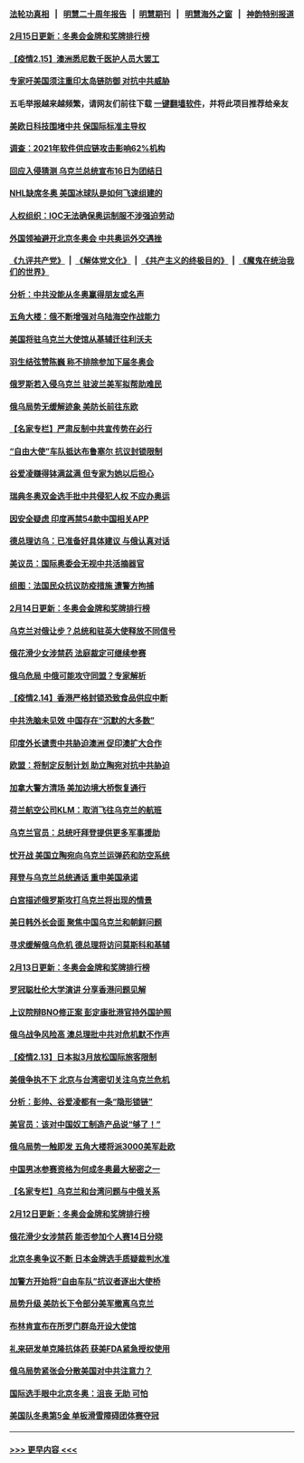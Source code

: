 #### [法轮功真相](https://github.com/gfw-breaker/truth/blob/master/README.md?t=0) &nbsp;&nbsp;|&nbsp;&nbsp; [明慧二十周年报告](https://github.com/gfw-breaker/mh-reports/blob/master/README.md?t=0) &nbsp;&nbsp;|&nbsp;&nbsp;[明慧期刊](https://github.com/gfw-breaker/mh-qikan) &nbsp;&nbsp;|&nbsp;&nbsp; [明慧海外之窗](https://github.com/gfw-breaker/mh-news/blob/master/README.md?t=0) &nbsp;&nbsp;|&nbsp;&nbsp; [神韵特别报道](https://github.com/gfw-breaker/mh-news/blob/master/shenyun.md?t=0)
#### [2月15日更新：冬奥会金牌和奖牌排行榜](../pages/nsc418/n13578540.md?t=02152301) 
#### [【疫情2.15】澳洲悉尼数千医护人员大罢工](../pages/nsc418/n13578183.md?t=02152301) 
#### [专家吁美国须注重印太岛链防御 对抗中共威胁](../pages/nsc418/n13578170.md?t=02152301) 
#### 五毛举报越来越频繁，请网友们前往下载 [一键翻墙软件](https://github.com/gfw-breaker/ssr-accounts)，并将此项目推荐给亲友
#### [美欧日科技围堵中共 保国际标准主导权](../pages/nsc418/n13577942.md?t=02152301) 
#### [调查：2021年软件供应链攻击影响62%机构](../pages/nsc418/n13577912.md?t=02152301) 
#### [回应入侵猜测 乌克兰总统宣布16日为团结日](../pages/nsc418/n13577344.md?t=02152301) 
#### [NHL缺席冬奥 美国冰球队是如何飞速组建的](../pages/nsc418/n13576949.md?t=02152301) 
#### [人权组织：IOC无法确保奥运制服不涉强迫劳动](../pages/nsc418/n13576848.md?t=02152301) 
#### [外国领袖避开北京冬奥会 中共奥运外交遇挫](../pages/nsc418/n13576904.md?t=02152301) 
#### [《九评共产党》](https://github.com/begood0513/9ping.md/blob/master/README.md) &nbsp;|&nbsp; [《解体党文化》](../../../../jtdwh.md/blob/master/README.md)  &nbsp;|&nbsp; [《共产主义的终极目的》](../../../../gczydzjmd.md/blob/master/README.md) &nbsp;|&nbsp; [《魔鬼在统治我们的世界》](../../../../mgztzwmdsj.md/blob/master/README.md) 
#### [分析：中共没能从冬奥赢得朋友或名声](../pages/nsc418/n13576585.md?t=02152301) 
#### [五角大楼：俄不断增强对乌陆海空作战能力](../pages/nsc418/n13576605.md?t=02152301) 
#### [美国将驻乌克兰大使馆从基辅迁往利沃夫](../pages/nsc418/n13576759.md?t=02152301) 
#### [羽生结弦赞陈巍 称不排除参加下届冬奥会](../pages/nsc418/n13576788.md?t=02152301) 
#### [俄罗斯若入侵乌克兰 驻波兰美军拟帮助难民](../pages/nsc418/n13576698.md?t=02152301) 
#### [俄乌局势无缓解迹象 美防长前往东欧](../pages/nsc418/n13576748.md?t=02152301) 
#### [【名家专栏】严肃反制中共宣传势在必行](../pages/nsc418/n13574764.md?t=02152301) 
#### [“自由大使”车队抵达布鲁塞尔 抗议封锁限制](../pages/nsc418/n13576527.md?t=02152301) 
#### [谷爱凌赚得钵满盆满 但专家为她以后担心](../pages/nsc418/n13575960.md?t=02152301) 
#### [瑞典冬奥双金选手批中共侵犯人权 不应办奥运](../pages/nsc418/n13576539.md?t=02152301) 
#### [因安全疑虑 印度再禁54款中国相关APP](../pages/nsc418/n13576448.md?t=02152301) 
#### [德总理访乌：已准备好具体建议 与俄认真对话](../pages/nsc418/n13576324.md?t=02152301) 
#### [美议员：国际奥委会无视中共活摘器官](../pages/nsc418/n13576350.md?t=02152301) 
#### [组图：法国民众抗议防疫措施 遭警方拘捕](../pages/nsc418/n13575677.md?t=02152301) 
#### [2月14日更新：冬奥会金牌和奖牌排行榜](../pages/nsc418/n13575864.md?t=02152301) 
#### [乌克兰对俄让步？总统和驻英大使释放不同信号](../pages/nsc418/n13576121.md?t=02152301) 
#### [俄花滑少女涉禁药 法庭裁定可继续参赛](../pages/nsc418/n13576038.md?t=02152301) 
#### [俄乌危局 中俄可能攻守同盟？专家解析](../pages/nsc418/n13575845.md?t=02152301) 
#### [【疫情2.14】香港严格封锁恐致食品供应中断](../pages/nsc418/n13574773.md?t=02152301) 
#### [中共洗脑未见效 中国存在“沉默的大多数”](../pages/nsc418/n13573794.md?t=02152301) 
#### [印度外长谴责中共胁迫澳洲 促印澳扩大合作](../pages/nsc418/n13575432.md?t=02152301) 
#### [欧盟：将制定反制计划 助立陶宛对抗中共胁迫](../pages/nsc418/n13574999.md?t=02152301) 
#### [加拿大警方清场 美加边境大桥恢复通行](../pages/nsc418/n13574898.md?t=02152301) 
#### [荷兰航空公司KLM：取消飞往乌克兰的航班](../pages/nsc418/n13574603.md?t=02152301) 
#### [乌克兰官员：总统吁拜登提供更多军事援助](../pages/nsc418/n13574702.md?t=02152301) 
#### [忧开战 美国立陶宛向乌克兰运弹药和防空系统](../pages/nsc418/n13574637.md?t=02152301) 
#### [拜登与乌克兰总统通话 重申美国承诺](../pages/nsc418/n13574536.md?t=02152301) 
#### [白宫描述俄罗斯攻打乌克兰将出现的情景](../pages/nsc418/n13574592.md?t=02152301) 
#### [美日韩外长会面 聚焦中国乌克兰和朝鲜问题](../pages/nsc418/n13574236.md?t=02152301) 
#### [寻求缓解俄乌危机 德总理将访问莫斯科和基辅](../pages/nsc418/n13574248.md?t=02152301) 
#### [2月13日更新：冬奥会金牌和奖牌排行榜](../pages/nsc418/n13573256.md?t=02152301) 
#### [罗冠聪杜伦大学演讲 分享香港问题见解](../pages/nsc418/n13573878.md?t=02152301) 
#### [上议院辩BNO修正案 彭定康批港官持外国护照](../pages/nsc418/n13574104.md?t=02152301) 
#### [俄乌战争风险高 澳总理批中共对危机默不作声](../pages/nsc418/n13573898.md?t=02152301) 
#### [【疫情2.13】日本拟3月放松国际旅客限制](../pages/nsc418/n13573718.md?t=02152301) 
#### [美俄争执不下 北京与台湾密切关注乌克兰危机](../pages/nsc418/n13572803.md?t=02152301) 
#### [分析：彭帅、谷爱凌都有一条“隐形锁链”](../pages/nsc418/n13573013.md?t=02152301) 
#### [美官员：该对中国奴工制造产品说“够了！”](../pages/nsc418/n13573026.md?t=02152301) 
#### [俄乌局势一触即发 五角大楼将派3000美军赴欧](../pages/nsc418/n13572947.md?t=02152301) 
#### [中国男冰参赛资格为何成冬奥最大秘密之一](../pages/nsc418/n13572850.md?t=02152301) 
#### [【名家专栏】乌克兰和台湾问题与中俄关系](../pages/nsc418/n13572435.md?t=02152301) 
#### [2月12日更新：冬奥会金牌和奖牌排行榜](../pages/nsc418/n13572337.md?t=02152301) 
#### [俄花滑少女涉禁药 能否参加个人赛14日分晓](../pages/nsc418/n13572755.md?t=02152301) 
#### [北京冬奥争议不断 日本金牌选手质疑裁判水准](../pages/nsc418/n13572747.md?t=02152301) 
#### [加警方开始将“自由车队”抗议者逐出大使桥](../pages/nsc418/n13572691.md?t=02152301) 
#### [局势升级 美防长下令部分美军撤离乌克兰](../pages/nsc418/n13572594.md?t=02152301) 
#### [布林肯宣布在所罗门群岛开设大使馆](../pages/nsc418/n13572448.md?t=02152301) 
#### [礼来研发单克隆抗体药 获美FDA紧急授权使用](../pages/nsc418/n13572139.md?t=02152301) 
#### [俄乌局势紧张会分散美国对中共注意力？](../pages/nsc418/n13571639.md?t=02152301) 
#### [国际选手眼中北京冬奥：沮丧 无助 可怕](../pages/nsc418/n13571952.md?t=02152301) 
#### [美国队冬奥第5金 单板滑雪障碍团体赛夺冠](../pages/nsc418/n13571957.md?t=02152301) 

----
#### [ >>> 更早内容 <<< ](../indexes/nsc418-earlier.md)
